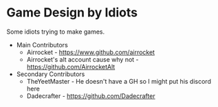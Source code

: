 # Game Design by Idiots

Some idiots trying to make games.

* Main Contributors
  * Airrocket - https://www.github.com/airrocket
  * Airrocket's alt account cause why not - https://github.com/AirrocketAlt
* Secondary Contributors
  * TheYeetMaster - He doesn't have a GH so I might put his discord here
  * Dadecrafter - https://github.com/Dadecrafter
